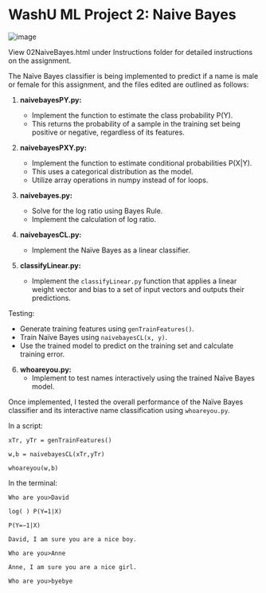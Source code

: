 # WashU ML Project 2: Naive Bayes
![image](https://github.com/Amanda-L/WashU-ML-Project2-NaiveBayes-2023/assets/52643725/82d65194-2b62-4da3-998d-79136926ffea)


View 02NaiveBayes.html under Instructions folder for detailed instructions on the assignment.

The Naïve Bayes classifier is being implemented to predict if a name is male or female for this assignment, and the files edited are outlined as follows:

1. **naivebayesPY.py:**
   - Implement the function to estimate the class probability P(Y).
   - This returns the probability of a sample in the training set being positive or negative, regardless of its features.

2. **naivebayesPXY.py:**
   - Implement the function to estimate conditional probabilities P(X|Y).
   - This uses a categorical distribution as the model.
   - Utilize array operations in numpy instead of for loops.

3. **naivebayes.py:**
   - Solve for the log ratio using Bayes Rule.
   - Implement the calculation of log ratio.

4. **naivebayesCL.py:**
   - Implement the Naïve Bayes as a linear classifier.

5. **classifyLinear.py:**
   - Implement the `classifyLinear.py` function that applies a linear weight vector and bias to a set of input vectors and outputs their predictions.

Testing:
- Generate training features using `genTrainFeatures()`.
- Train Naïve Bayes using `naivebayesCL(x, y)`.
- Use the trained model to predict on the training set and calculate training error.

6. **whoareyou.py:**
   - Implement to test names interactively using the trained Naïve Bayes model.

Once implemented, I tested the overall performance of the Naïve Bayes classifier and its interactive name classification using `whoareyou.py`.

In a script:
```
xTr, yTr = genTrainFeatures()

w,b = naivebayesCL(xTr,yTr)

whoareyou(w,b)
```

In the terminal:
```
Who are you>David

log( ) P(Y=1|X)

P(Y=−1|X)

David, I am sure you are a nice boy.

Who are you>Anne

Anne, I am sure you are a nice girl.

Who are you>byebye
```



